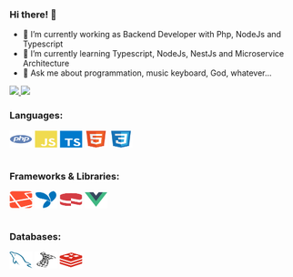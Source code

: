 ### Hi there!  👋

<!--
**eudesenv/eudesenv** is a ✨ _special_ ✨ repository because its `README.md` (this file) appears on your GitHub profile.

Here are some ideas to get you started:
-->

- 🔭 I’m currently working as Backend Developer with Php, NodeJs and Typescript
- 🌱 I’m currently learning Typescript, NodeJs, NestJs and Microservice Architecture
- 💬 Ask me about programmation, music keyboard, God, whatever...

<!-- in your header -->
<link rel="stylesheet" href="https://cdn.jsdelivr.net/gh/devicons/devicon@v2.12.0/devicon.min.css">

 <div>
  <a href="https://github.com/eudesenv">
  <img height="180em" src="https://github-readme-stats.vercel.app/api?username=eudesenv&show_icons=true&theme=onedark&include_all_commits=true&count_private=true"/>
  <img height="180em" src="https://github-readme-stats.vercel.app/api/top-langs/?username=eudesenv&layout=compact&langs_count=12&theme=onedark&count_private=true"/>
  </a>
</div>
  
### Languages: 
<div style="display: inline_block">
    <img align="center" alt="Eudes-Php" height="30" width="40" src="https://raw.githubusercontent.com/devicons/devicon/master/icons/php/php-plain.svg">
    <img align="center" alt="Eudes-Js" height="30" width="40" src="https://raw.githubusercontent.com/devicons/devicon/master/icons/javascript/javascript-plain.svg">
    <img align="center" alt="Eudes-Ts" height="30" width="40" src="https://raw.githubusercontent.com/devicons/devicon/master/icons/typescript/typescript-plain.svg">
    <img align="center" alt="Eudes-HTML" height="30" width="40" src="https://raw.githubusercontent.com/devicons/devicon/master/icons/html5/html5-original.svg">
    <img align="center" alt="Eudes-CSS" height="30" width="40" src="https://raw.githubusercontent.com/devicons/devicon/master/icons/css3/css3-original.svg">
</div>
<br>

 ### Frameworks & Libraries:
<div style="display: inline_block">
  <img align="center" alt="Eudes-Laravel" height="30" width="40" src="https://raw.githubusercontent.com/devicons/devicon/master/icons/laravel/laravel-plain.svg">
  <img align="center" alt="Eudes-Yii" height="30" width="40" src="https://raw.githubusercontent.com/devicons/devicon/master/icons/yii/yii-plain.svg">
  <img align="center" alt="Eudes-Cake" height="30" width="40" src="https://raw.githubusercontent.com/devicons/devicon/master/icons/cakephp/cakephp-plain.svg">
  <img align="center" alt="Eudes-Vue" height="30" width="40" src="https://raw.githubusercontent.com/devicons/devicon/master/icons/vuejs/vuejs-original.svg">
</div>
<br> 

### Databases:
<div style="display: inline_block">  
    <img align="center" alt="Eudes-MySql" height="30" width="40" src="https://raw.githubusercontent.com/devicons/devicon/master/icons/mysql/mysql-plain.svg">
    <img align="center" alt="Eudes-SqlServer" height="30" width="40" src="https://raw.githubusercontent.com/devicons/devicon/master/icons/microsoftsqlserver/microsoftsqlserver-plain.svg">
  <img align="center" alt="Eudes-Redis" height="30" width="40" src="https://raw.githubusercontent.com/devicons/devicon/master/icons/redis/redis-plain.svg">
</div>

